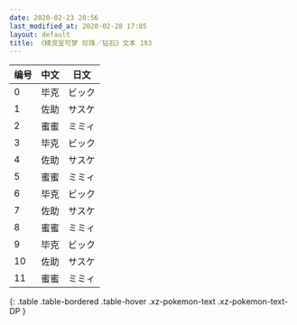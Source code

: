 ```yaml
---
date: 2020-02-23 20:56
last_modified_at: 2020-02-28 17:05
layout: default
title: 《精灵宝可梦 珍珠／钻石》文本 193
---
```

| 编号 | 中文 | 日文 |
| ---- | ---- | ---- |
| 0 | 毕克 | ビック |
| 1 | 佐助 | サスケ |
| 2 | 蜜蜜 | ミミィ |
| 3 | 毕克 | ビック |
| 4 | 佐助 | サスケ |
| 5 | 蜜蜜 | ミミィ |
| 6 | 毕克 | ビック |
| 7 | 佐助 | サスケ |
| 8 | 蜜蜜 | ミミィ |
| 9 | 毕克 | ビック |
| 10 | 佐助 | サスケ |
| 11 | 蜜蜜 | ミミィ |
{: .table .table-bordered .table-hover .xz-pokemon-text .xz-pokemon-text-DP }
